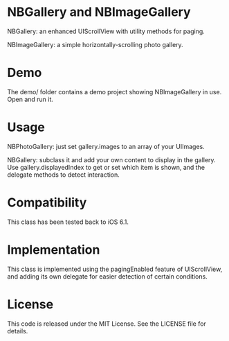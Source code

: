 NBGallery and NBImageGallery
============================

NBGallery: an enhanced UIScrollView with utility methods for paging.

NBImageGallery: a simple horizontally-scrolling photo gallery.

Demo
====

The demo/ folder contains a demo project showing NBImageGallery in use.
Open and run it.

Usage
=====

NBPhotoGallery: just set gallery.images to an array of your UIImages.

NBGallery: subclass it and add your own content to display in the
gallery. Use gallery.displayedIndex to get or set which item is shown,
and the delegate methods to detect interaction.

Compatibility
=============

This class has been tested back to iOS 6.1.

Implementation
==============

This class is implemented using the pagingEnabled feature of
UIScrollView, and adding its own delegate for easier detection of
certain conditions.

License
=======

This code is released under the MIT License. See the LICENSE file for
details.